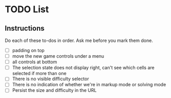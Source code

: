 # TODO List

## Instructions

Do each of these to-dos in order. Ask me before you mark them done.

- [ ] padding on top
- [ ] move the new game controls under a menu
- [ ] all controls at bottom
- [ ] The selection state does not display right, can't see which cells are selected if more than one
- [ ] There is no visible difficulty selector
- [ ] There is no indication of whether we're in markup mode or solving mode
- [ ] Persist the size and difficulty in the URL
